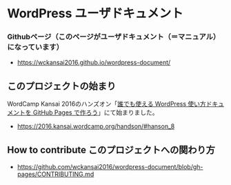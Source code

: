 # WordPress ユーザドキュメント


### Githubページ（このページがユーザドキュメント（＝マニュアル）になっています）

- https://wckansai2016.github.io/wordpress-document/

## このプロジェクトの始まり

WordCamp Kansai 2016のハンズオン「[誰でも使える WordPress 使い方ドキュメントを GitHub Pages で作ろう](https://2016.kansai.wordcamp.org/handson/#hanson_8)」にて始まりました。

- https://2016.kansai.wordcamp.org/handson/#hanson_8

## How to contribute このプロジェクトへの関わり方

- https://github.com/wckansai2016/wordpress-document/blob/gh-pages/CONTRIBUTING.md